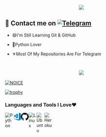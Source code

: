 <p align="center">

  <img src="https://telegra.ph/file/0037b894dd31e894b7293.jpg">

</p>

## 📨 Contact me on [![Telegram](https://img.shields.io/badge/telegram-1b77FF.svg?style=for-the-badge&logo=telegram)](https://t.me/KoyoCoder) 

- 😄I'm Still Learning Git & GitHub

- 🥰Python Lover

- ⚜️Most Of My Repositories Are For Telegram

<br>

<p align="center"><a href="https://github.com/KoyoCoder"><img src="https://github-readme-stats.vercel.app/api?username=KoyoCoder&show_icons=true&theme=radical"></a></p>

[![NOICE](https://github-readme-stats.vercel.app/api/top-langs/?username=KoyoCoder&layout=compact&theme=midnight-purple&hide=Css)](https://github.com/KoyoCoder)

[![trophy](https://github-profile-trophy.vercel.app/?username=KoyoCoder&theme=radical&row=1&no-frame=true&no-bg=true)](https://github.com/KoyoCoder)

### Languages and Tools I Love❤️

[<img align="left" alt="Python" width="26px" src="https://upload.wikimedia.org/wikipedia/commons/thumb/c/c3/Python-logo-notext.svg/600px-Python-logo-notext.svg.png" />](https://python.org/)

[<img align="left" alt="Visual Studio Code" width="26px" src="https://raw.githubusercontent.com/github/explore/80688e429a7d4ef2fca1e82350fe8e3517d3494d/topics/visual-studio-code/visual-studio-code.png" />](https://code.visualstudio.com/)

[<img align="left" alt="GitHub" width="26px" src="https://raw.githubusercontent.com/github/explore/78df643247d429f6cc873026c0622819ad797942/topics/github/github.png" />](https://git-scm.com/)

[<img align="left" alt="Linux" width="26px" src="https://www.freepnglogos.com/uploads/linux-png/difference-between-linux-and-window-operating-system-3.png" />](https://www.linux.org/)

[<img align="left" alt="Ubuntu" width="26px" src="https://assets.ubuntu.com/v1/29985a98-ubuntu-logo32.png" />](https://www.ubuntu.com)

[<img align="left" alt="Heroku" width="26px" src="https://www.nicepng.com/png/full/223-2233246_heroku-logo-salesforce-heroku.png" />](https://heroku.com/)

<br />

<br />

